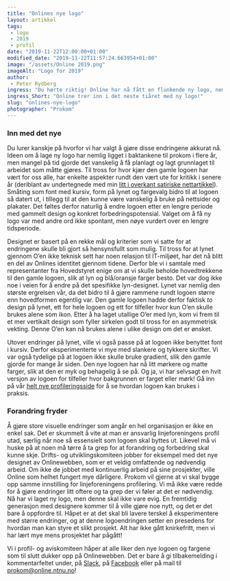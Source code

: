 ```yaml
---
title: "Onlines nye logo"
layout: artikkel 
tags: 
 - logo
 - 2019
 - profil
date: "2019-11-22T12:00:00+01:00"
modified_date: "2019-11-22T11:57:24.663954+01:00"
image: "/assets/Online 2019.png"
imageAlt: "Logo for 2019"
author:
 - Peter Rydberg
ingress: "Du hørte riktig! Online har nå fått en flunkende ny logo, nemlig den som du kan se på bildet over. Det er mye som ser annerledes ut, men samtidig holder logoen på den gode gamle Online-feelingen som vi har hatt i alle år. Hva betyr logoendringen for vår linjeforening og hvordan har vi i profil- og aviskomiteen gått frem for å produsere dette nye designet?"
ingress_Short: "Online trer inn i det neste tiåret med ny logo!"
slug: "onlines-nye-logo"
photographer: "Prokom"
---
```

### Inn med det nye
Du lurer kanskje på hvorfor vi har valgt å gjøre disse endringene akkurat nå. Ideen om å lage ny logo har nemlig ligget i baktankene til prokom i flere år, men mangel på tid gjorde det vanskelig å få planlagt og lagt grunnlaget til arbeidet som måtte gjøres. Til tross for hvor kjær den gamle logoen har vært for oss alle, har enkelte aspekter rundt den vært ute for kritikk i senere år (deriblant av undertegnede med min [litt i overkant satiriske nettartikkel](https://online.ntnu.no/article/86/logokrig/)). Småting som font med kursiv, form på lynet og fargevalg bidro til at logoen så datert ut, i tillegg til at den kunne være vanskelig å bruke på nettsider og plakater. Det føltes derfor naturlig å endre logoen etter en lengre periode med gammelt design og konkret forbedringspotensial. Valget om å få ny logo var med andre ord ikke spontant, men nøye vurdert over en lengre tidsperiode.

Designet er basert på en rekke mål og kriterier som vi satte for at endringene skulle bli gjort så hensynsfullt som mulig. Til tross for at lynet gjennom O’en ikke teknisk sett har noen relasjon til IT-miljøet, har det nå blitt en del av Onlines identitet gjennom tidene. Derfor ble vi i samtale med representanter fra Hovedstyret enige om at vi skulle beholde hovedtrekkene til den gamle logoen, slik at lyn og blå/oransje farger besto. Det var dog ikke noe i veien for å endre på det spesifikke lyn-designet. Lynet var nemlig den største ergrelsen vår, da det bidro til å gjøre rammene rundt logoen større enn hovedformen egentlig var. Den gamle logoen hadde derfor faktisk _to_ design på lynet, ett for hele logoen og ett for tilfeller hvor kun O’en skulle brukes alene som ikon. Etter å ha laget utallige O’er med lyn, kom vi frem til et mer vertikalt design som fyller sirkelen godt til tross for en asymmetrisk vekting. Denne O’en kan nå brukes alene i ulike design om det er ønsket.

Utover endringer på lynet, ville vi også passe på at logoen ikke benyttet font i kursiv. Derfor eksperimenterte vi mye med slankere og tykkere skrifter. Vi var også tydelige på at logoen ikke skulle bruke gradient, slik den gamle gjorde for mange år siden. Den nye logoen har nå litt mørkere og matte farger, slik at den er myk og behagelig å se på. Og ja, vi har selvsagt en hvit versjon av logoen for tilfeller hvor bakgrunnen er farget eller mørk! Gå inn på vår [helt nye profileringsside](https://online.ntnu.no/wiki/online/info/innsikt-og-interface/grafisk-profil/) for å se hvordan logoen kan brukes i praksis.

### Forandring fryder
Å gjøre store visuelle endringer som angår en hel organisasjon er ikke en enkel sak. Det er skummelt å vite at man er ansvarlig linjeforeningens profil utad, særlig når noe så essensielt som logoen skal byttes ut. Likevel må vi huske på at noen må tørre å ta grep for at forandring og forbedring skal kunne skje. Drifts- og utviklingskomiteen jobber for eksempel med det nye designet av Onlinewebben, som er et veldig omfattende og nødvendig arbeid. Om ikke de jobbet med kontinuerlig arbeid på sine prosjekter, ville Online som helhet fungert mye dårligere. Prokom vil gjerne at vi skal bygge opp samme innstilling for linjeforeningens profilering. Vi må ikke være redde for å gjøre endringer litt oftere og ta grep der vi føler at det er nødvendig. Nå har vi laget ny logo, men denne skal ikke vare evig. En fremtidig generasjon med designere kommer til å ville gjøre noe nytt, og det er det bare å oppfordre til. Håpet er at det skal bli lavere terskel å eksperimentere med større endringer, og at denne logoendringen setter en presedens for hvordan man kan styre et slikt prosjekt. Alt har ikke gått knirkefritt, men vi har lært mye mens prosjektet har pågått!

Vi i profil- og aviskomiteen håper at alle liker den nye logoen og fargene som til slutt dukker opp på Onlinewebben. Det er bare å gi tilbakemelding i kommentarfeltet under, på [Slack](https://www.onlinentnu.slack.com), på [Facebook](https://www.facebook.com/groups/1547182375336132/) eller på mail til [prokom@online.ntnu.no](prokom@online.ntnu.no)!